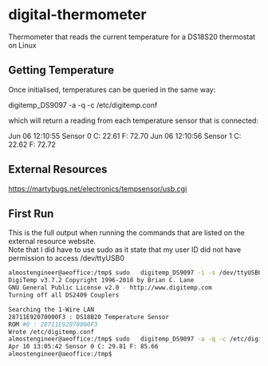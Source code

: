 # digital-thermometer
Thermometer that reads the current temperature for a DS18S20 thermostat on Linux

## Getting Temperature

Once initialised, temperatures can be queried in the same way:

  digitemp_DS9097 -a -q -c /etc/digitemp.conf

which will return a reading from each temperature sensor that is connected:

  Jun 06 12:10:55 Sensor 0 C: 22.61 F: 72.70
  Jun 06 12:10:56 Sensor 1 C: 22.62 F: 72.72
  

## External Resources

https://martybugs.net/electronics/tempsensor/usb.cgi


## First Run

This is the full output when running the commands that are listed on the external resource website.  
Note that I did have to use sudo as it state that my user ID did not have permission to 
access /dev/ttyUSB0

```sh
almostengineer@aeoffice:/tmp$ sudo   digitemp_DS9097 -i -s /dev/ttyUSB0 -c /etc/digitemp.conf
DigiTemp v3.7.2 Copyright 1996-2018 by Brian C. Lane
GNU General Public License v2.0 - http://www.digitemp.com
Turning off all DS2409 Couplers

Searching the 1-Wire LAN
28711E92070000F3 : DS18B20 Temperature Sensor
ROM #0 : 28711E92070000F3
Wrote /etc/digitemp.conf
almostengineer@aeoffice:/tmp$ sudo   digitemp_DS9097 -a -q -c /etc/digitemp.conf
Apr 10 13:05:42 Sensor 0 C: 29.81 F: 85.66
almostengineer@aeoffice:/tmp$ 
```
